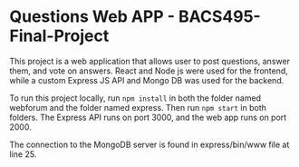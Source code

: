 <h1>Questions Web APP - BACS495-Final-Project </h1>

This project is a web application that allows user to post questions, answer them, and vote on answers. React and Node js were used for the frontend, while a custom
Express JS API and Mongo DB was used for the backend. 

To run this project locally, run ```npm install``` in both the folder named webforum and the folder named express. Then run ```npm start``` in both folders. The 
Express API runs on port 3000, and the web app runs on port 2000. 

The connection to the MongoDB server is found in express/bin/www file at line 25.
